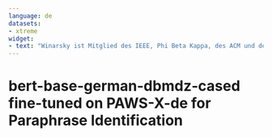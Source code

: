 ```yaml
---
language: de
datasets:
- xtreme
widget:
- text: "Winarsky ist Mitglied des IEEE, Phi Beta Kappa, des ACM und des Sigma Xi. Winarsky ist Mitglied des ACM, des IEEE, der Phi Beta Kappa und der Sigma Xi."
---
```


# bert-base-german-dbmdz-cased fine-tuned on PAWS-X-de for Paraphrase Identification
